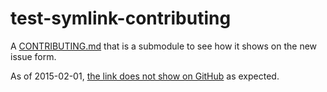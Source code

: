 # test-symlink-contributing

A [CONTRIBUTING.md](CONTRIBUTING.md) that is a submodule to see how it shows on the new issue form.

As of 2015-02-01, [the link does not show on GitHub](https://github.com/cirosantilli/test-submodule-contributing/issues/new) as expected.
